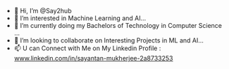 - 👋 Hi, I’m @Say2hub
- 👀 I’m interested in Machine Learning and AI...
- 🌱 I’m currently doing my Bachelors of Technology in Computer Science ...
- 💞️ I’m looking to collaborate on Interesting Projects in ML and AI...
- 📫 U can Connect with Me on My Linkedin Profile : www.linkedin.com/in/sayantan-mukherjee-2a8733253

<!---
Say2hub/Say2hub is a ✨ special ✨ repository because its `README.md` (this file) appears on your GitHub profile.
You can click the Preview link to take a look at your changes.
--->
